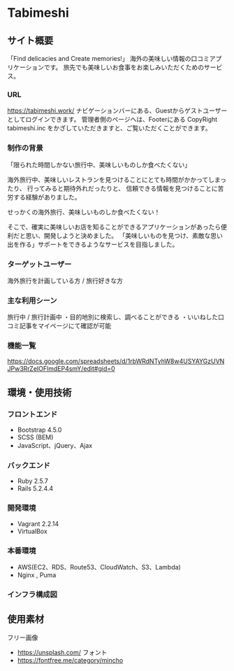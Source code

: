 # Tabimeshi

## サイト概要
「Find delicacies and Create memories!」
海外の美味しい情報の口コミアプリケーションです。
旅先でも美味しいお食事をお楽しみいただくためのサービス。

### URL
https://tabimeshi.work/
ナビゲーションバーにある、Guestからゲストユーザーとしてログインできます。
管理者側のページへは、Footerにある CopyRight tabimeshi.inc をかざしていただきますと、ご覧いただくことができます。


### 制作の背景
「限られた時間しかない旅行中、美味しいものしか食べたくない」

海外旅行中、美味しいレストランを見つけることにとても時間がかかってしまったり、
行ってみると期待外れだったりと、
信頼できる情報を見つけることに苦労する経験がありました。

せっかくの海外旅行、美味しいものしか食べたくない！

そこで、確実に美味しいお店を知ることができるアプリケーションがあったら便利だと思い、開発しようと決めました。
「美味しいものを見つけ、素敵な思い出を作る」サポートをできるようなサービスを目指しました。

### ターゲットユーザー
海外旅行を計画している方 / 旅行好きな方

### 主な利用シーン
旅行中 / 旅行計画中
・目的地別に検索し、調べることができる
・いいねした口コミ記事をマイページにて確認が可能


### 機能一覧
https://docs.google.com/spreadsheets/d/1rbWRdNTyhW8w4USYAYGzUVNJPw3RrZeIOFlmdEP4smY/edit#gid=0

## 環境・使用技術
### フロントエンド
- Bootstrap 4.5.0
- SCSS (BEM)
- JavaScript、jQuery、Ajax

### バックエンド
- Ruby 2.5.7
- Rails 5.2.4.4

### 開発環境
- Vagrant 2.2.14
- VirtualBox


### 本番環境
- AWS(EC2、RDS、Route53、CloudWatch、S3、Lambda)
- Nginx , Puma

### インフラ構成図


## 使用素材
  フリー画像
- https://unsplash.com/
  フォント
- https://fontfree.me/category/mincho
